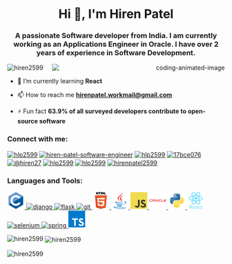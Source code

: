 <h1 align="center">Hi 👋, I'm Hiren Patel</h1>
<h3 align="center">A passionate Software developer from India. I am currently working as an Applications Engineer in Oracle. I have over 2 years of experience in Software Development.</h3>
<p align="right"> <img align="right" alt="coding-animated-image" width="400" src="https://cdn.dribbble.com/users/1162077/screenshots/3848914/programmer.gif" /> <p>
<p align="left"> <img src="https://komarev.com/ghpvc/?username=hiren2599&label=Profile%20views&color=0e75b6&style=flat" alt="hiren2599" /> </p>

- 🌱 I’m currently learning **React**

- 📫 How to reach me **hirenpatel.workmail@gmail.com**

- ⚡ Fun fact **63.9% of all surveyed developers contribute to open-source software**

<h3 align="left">Connect with me:</h3>
<p align="left">
<a href="https://www.leetcode.com/hlp2599" target="blank"><img align="center" src="https://raw.githubusercontent.com/rahuldkjain/github-profile-readme-generator/master/src/images/icons/Social/leet-code.svg" alt="hlp2599" height="30" width="40" /></a>
<a href="https://www.linkedin.com/in/hiren-patel-software-engineer/" target="blank"><img align="center" src="https://raw.githubusercontent.com/rahuldkjain/github-profile-readme-generator/master/src/images/icons/Social/linked-in-alt.svg" alt="hiren-patel-software-engineer" height="30" width="40" /></a>
<a href="https://www.codechef.com/users/hlp2599" target="blank"><img align="center" src="https://cdn.jsdelivr.net/npm/simple-icons@3.1.0/icons/codechef.svg" alt="hlp2599" height="30" width="40" /></a>
<a href="https://www.hackerrank.com/17bce076" target="blank"><img align="center" src="https://raw.githubusercontent.com/rahuldkjain/github-profile-readme-generator/master/src/images/icons/Social/hackerrank.svg" alt="17bce076" height="30" width="40" /></a>
<a href="https://www.hackerearth.com/@hiren27" target="blank"><img align="center" src="https://raw.githubusercontent.com/rahuldkjain/github-profile-readme-generator/master/src/images/icons/Social/hackerearth.svg" alt="@hiren27" height="30" width="40" /></a>
<a href="https://codeforces.com/profile/hlp2599" target="blank"><img align="center" src="https://raw.githubusercontent.com/rahuldkjain/github-profile-readme-generator/master/src/images/icons/Social/codeforces.svg" alt="hlp2599" height="30" width="40" /></a>
<a href="https://kaggle.com/hlp2599" target="blank"><img align="center" src="https://raw.githubusercontent.com/rahuldkjain/github-profile-readme-generator/master/src/images/icons/Social/kaggle.svg" alt="hlp2599" height="30" width="40" /></a>
<a href="https://instagram.com/hirenpatel2599" target="blank"><img align="center" src="https://raw.githubusercontent.com/rahuldkjain/github-profile-readme-generator/master/src/images/icons/Social/instagram.svg" alt="hirenpatel2599" height="30" width="40" /></a>
</p>

<h3 align="left">Languages and Tools:</h3>
<p align="left"> <a href="https://www.cprogramming.com/" target="_blank" rel="noreferrer"> <img src="https://raw.githubusercontent.com/devicons/devicon/master/icons/c/c-original.svg" alt="c" width="40" height="40"/> </a> <a href="https://www.djangoproject.com/" target="_blank" rel="noreferrer"> <img src="https://cdn.worldvectorlogo.com/logos/django.svg" alt="django" width="40" height="40"/> </a> <a href="https://flask.palletsprojects.com/" target="_blank" rel="noreferrer"> <img src="https://www.vectorlogo.zone/logos/pocoo_flask/pocoo_flask-icon.svg" alt="flask" width="40" height="40"/> </a> <a href="https://git-scm.com/" target="_blank" rel="noreferrer"> <img src="https://www.vectorlogo.zone/logos/git-scm/git-scm-icon.svg" alt="git" width="40" height="40"/> </a> <a href="https://www.w3.org/html/" target="_blank" rel="noreferrer"> <img src="https://raw.githubusercontent.com/devicons/devicon/master/icons/html5/html5-original-wordmark.svg" alt="html5" width="40" height="40"/> </a> <a href="https://www.java.com" target="_blank" rel="noreferrer"> <img src="https://raw.githubusercontent.com/devicons/devicon/master/icons/java/java-original.svg" alt="java" width="40" height="40"/> </a> <a href="https://developer.mozilla.org/en-US/docs/Web/JavaScript" target="_blank" rel="noreferrer"> <img src="https://raw.githubusercontent.com/devicons/devicon/master/icons/javascript/javascript-original.svg" alt="javascript" width="40" height="40"/> </a> <a href="https://www.oracle.com/" target="_blank" rel="noreferrer"> <img src="https://raw.githubusercontent.com/devicons/devicon/master/icons/oracle/oracle-original.svg" alt="oracle" width="40" height="40"/> </a> <a href="https://www.python.org" target="_blank" rel="noreferrer"> <img src="https://raw.githubusercontent.com/devicons/devicon/master/icons/python/python-original.svg" alt="python" width="40" height="40"/> </a> <a href="https://reactjs.org/" target="_blank" rel="noreferrer"> <img src="https://raw.githubusercontent.com/devicons/devicon/master/icons/react/react-original-wordmark.svg" alt="react" width="40" height="40"/> </a> <a href="https://www.selenium.dev" target="_blank" rel="noreferrer"> <img src="https://raw.githubusercontent.com/detain/svg-logos/780f25886640cef088af994181646db2f6b1a3f8/svg/selenium-logo.svg" alt="selenium" width="40" height="40"/> </a> <a href="https://spring.io/" target="_blank" rel="noreferrer"> <img src="https://www.vectorlogo.zone/logos/springio/springio-icon.svg" alt="spring" width="40" height="40"/> </a> <a href="https://www.typescriptlang.org/" target="_blank" rel="noreferrer"> <img src="https://raw.githubusercontent.com/devicons/devicon/master/icons/typescript/typescript-original.svg" alt="typescript" width="40" height="40"/> </a> </p>

<p><img align="left" src="https://github-readme-stats.vercel.app/api/top-langs?username=hiren2599&show_icons=true&locale=en&layout=compact" alt="hiren2599" /></p>

<p>&nbsp;<img align="center" src="https://github-readme-stats.vercel.app/api?username=hiren2599&show_icons=true&locale=en" alt="hiren2599" /></p>

<p><img align="center" src="https://github-readme-streak-stats.herokuapp.com/?user=hiren2599&" alt="hiren2599" /></p>
